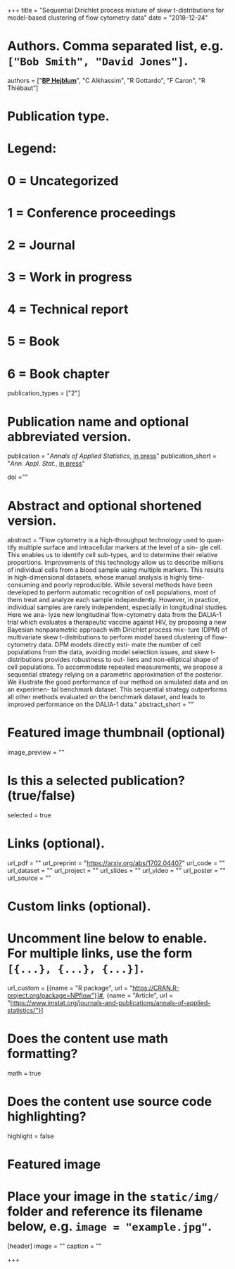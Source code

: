 +++
title = "Sequential Dirichlet process mixture of skew t-distributions for model-based clustering of flow cytometry data"
date = "2018-12-24"



# Authors. Comma separated list, e.g. `["Bob Smith", "David Jones"]`.
authors = ["<u>**BP Hejblum**</u>", "C Alkhassim", "R Gottardo", "F Caron", "R Thiébaut"]
# Publication type.
# Legend:
# 0 = Uncategorized
# 1 = Conference proceedings
# 2 = Journal
# 3 = Work in progress
# 4 = Technical report
# 5 = Book
# 6 = Book chapter
publication_types = ["2"]

# Publication name and optional abbreviated version.
publication = "*Annals of Applied Statistics*, [in press](https://www.imstat.org/journals-and-publications/annals-of-applied-statistics/annals-of-applied-statistics-next-issues/)"
publication_short = "*Ann. Appl. Stat.*, [in press](https://www.imstat.org/journals-and-publications/annals-of-applied-statistics/annals-of-applied-statistics-next-issues/)"

doi =""

# Abstract and optional shortened version.
abstract = "Flow cytometry is a high-throughput technology used to quan- tify multiple surface and intracellular markers at the level of a sin- gle cell. This enables us to identify cell sub-types, and to determine their relative proportions. Improvements of this technology allow us to describe millions of individual cells from a blood sample using multiple markers. This results in high-dimensional datasets, whose manual analysis is highly time-consuming and poorly reproducible. While several methods have been developed to perform automatic recognition of cell populations, most of them treat and analyze each sample independently. However, in practice, individual samples are rarely independent, especially in longitudinal studies. Here we ana- lyze new longitudinal flow-cytometry data from the DALIA-1 trial which evaluates a therapeutic vaccine against HIV, by proposing a new Bayesian nonparametric approach with Dirichlet process mix- ture (DPM) of multivariate skew t-distributions to perform model based clustering of flow-cytometry data. DPM models directly esti- mate the number of cell populations from the data, avoiding model selection issues, and skew t-distributions provides robustness to out- liers and non-elliptical shape of cell populations. To accommodate repeated measurements, we propose a sequential strategy relying on a parametric approximation of the posterior. We illustrate the good performance of our method on simulated data and on an experimen- tal benchmark dataset. This sequential strategy outperforms all other methods evaluated on the benchmark dataset, and leads to improved performance on the DALIA-1 data."
abstract_short = ""

# Featured image thumbnail (optional)
image_preview = ""

# Is this a selected publication? (true/false)
selected = true

# Links (optional).
url_pdf = ""
url_preprint = "https://arxiv.org/abs/1702.04407"
url_code = ""
url_dataset = ""
url_project = ""
url_slides = ""
url_video = ""
url_poster = ""
url_source = ""

# Custom links (optional).
# Uncomment line below to enable. For multiple links, use the form `[{...}, {...}, {...}]`.
url_custom = [{name = "R package", url = "https://CRAN.R-project.org/package=NPflow"}]#, {name = "Article", url = "https://www.imstat.org/journals-and-publications/annals-of-applied-statistics/"}]


# Does the content use math formatting?
math = true

# Does the content use source code highlighting?
highlight = false

# Featured image
# Place your image in the `static/img/` folder and reference its filename below, e.g. `image = "example.jpg"`.
[header]
image = ""
caption = ""

+++
